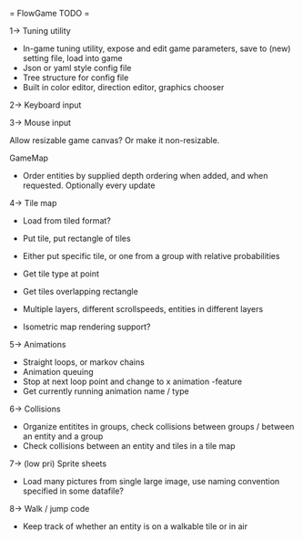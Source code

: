 = FlowGame TODO =

1-> Tuning utility
* In-game tuning utility, expose and edit game parameters, save to (new) setting file, load into game
* Json or yaml style config file
* Tree structure for config file
* Built in color editor, direction editor, graphics chooser


2-> Keyboard input


3-> Mouse input


Allow resizable game canvas?  Or make it non-resizable.

GameMap
* Order entities by supplied depth ordering when added, and when requested.  Optionally every update

4-> Tile map
* Load from tiled format?
* Put tile, put rectangle of tiles
* Either put specific tile, or one from a group with relative probabilities
* Get tile type at point
* Get tiles overlapping rectangle
* Multiple layers, different scrollspeeds, entities in different layers

* Isometric map rendering support?




5-> Animations
* Straight loops, or markov chains
* Animation queuing
* Stop at next loop point and change to x animation -feature
* Get currently running animation name / type


6-> Collisions
* Organize entitites in groups, check collisions between groups / between an entity and a group
* Check collisions between an entity and tiles in a tile map


7-> (low pri) Sprite sheets
* Load many pictures from single large image, use naming convention specified in some datafile?


8-> Walk / jump code
* Keep track of whether an entity is on a walkable tile or in air






